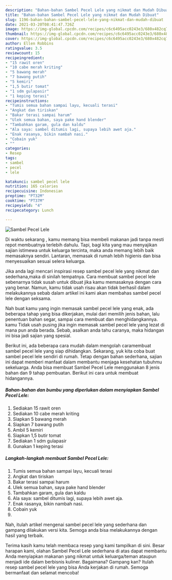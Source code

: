 ```yaml
---
description: "Bahan-bahan Sambel Pecel Lele yang nikmat dan Mudah Dibuat"
title: "Bahan-bahan Sambel Pecel Lele yang nikmat dan Mudah Dibuat"
slug: 1196-bahan-bahan-sambel-pecel-lele-yang-nikmat-dan-mudah-dibuat
date: 2021-03-20T08:41:47.726Z
image: https://img-global.cpcdn.com/recipes/c6c6495acc0243e3/680x482cq70/sambel-pecel-lele-foto-resep-utama.jpg
thumbnail: https://img-global.cpcdn.com/recipes/c6c6495acc0243e3/680x482cq70/sambel-pecel-lele-foto-resep-utama.jpg
cover: https://img-global.cpcdn.com/recipes/c6c6495acc0243e3/680x482cq70/sambel-pecel-lele-foto-resep-utama.jpg
author: Ellen Robbins
ratingvalue: 3.5
reviewcount: 15
recipeingredient:
- "15 rawit oren"
- "10 cabe merah kriting"
- "5 bawang merah"
- "7 bawang putih"
- "5 kemiri"
- "1,5 butir tomat"
- "1 sdm gulapasir"
- "1 keping terasi"
recipeinstructions:
- "Tumis semua bahan sampai layu, kecuali terasi"
- "Angkat dan tiriskan"
- "Bakar terasi sampai harum"
- "Ulek semua bahan, saya pake hand blender"
- "Tambahkan garam, gula dan kaldu"
- "Ala saya: sambel ditumis lagi, supaya lebih awet aja."
- "Enak rasanya, bikin nambah nasi."
- "Cobain yuk"
- ""
categories:
- Resep
tags:
- sambel
- pecel
- lele

katakunci: sambel pecel lele 
nutrition: 165 calories
recipecuisine: Indonesian
preptime: "PT32M"
cooktime: "PT37M"
recipeyield: "4"
recipecategory: Lunch

---
```



![Sambel Pecel Lele](https://img-global.cpcdn.com/recipes/c6c6495acc0243e3/680x482cq70/sambel-pecel-lele-foto-resep-utama.jpg)

Di waktu  sekarang , kamu memang bisa membeli makanan jadi tanpa mesti repot membuatnya terlebih dahulu. Tapi, bagi kita yang mau menyajikan sajian istimewa untuk keluarga tercinta, maka anda memang lebih baik memasaknya sendiri. Lantaran, memasak di rumah lebih higienis dan bisa menyesuaikan sesuai selera keluarga.

Jika anda lagi mencari inspirasi resep sambel pecel lele yang nikmat dan sederhana,maka di sinilah tempatnya. Cara membuat sambel pecel lele  sebenarnya tidak susah untuk dibuat jika kamu memasaknya dengan cara yang benar. Namun, kamu tidak usah risau akan tidak berhasil dalam melakukannya 
sebab dalam artikel ini kami akan membahas sambel pecel lele dengan seksama.  



Nah buat kamu yang ingin memasak sambel pecel lele yang enak, ada beberapa tahap yang bisa dikerjakan, mulai dari memilih jenis bahan, lalu penentuan bahan segar, sampai cara membuat dan menghidangkannya. kamu Tidak usah pusing jika ingin memasak sambel pecel lele yang lezat di mana pun anda berada. Sebab, asalkan anda  tahu caranya, maka hidangan ini bisa jadi sajian yang spesial.

Berikut ini, ada beberapa cara mudah dalam mengolah caramembuat sambel pecel lele yang siap dihidangkan. Sekarang, yuk kita coba buat sambel pecel lele sendiri di rumah. Tetap dengan bahan sederhana, sajian ini dapat memberi manfaat dalam membantu menjaga kesehatan tubuhmu sekeluarga. Anda bisa membuat Sambel Pecel Lele menggunakan 8 jenis bahan dan 9 tahap pembuatan. Berikut ini cara untuk membuat hidangannya.

<!--inarticleads1-->

##### Bahan-bahan dan bumbu yang diperlukan dalam menyiapkan Sambel Pecel Lele:

1. Sediakan 15 rawit oren
1. Sediakan 10 cabe merah kriting
1. Siapkan 5 bawang merah
1. Siapkan 7 bawang putih
1. Ambil 5 kemiri
1. Siapkan 1,5 butir tomat
1. Sediakan 1 sdm gulapasir
1. Gunakan 1 keping terasi




<!--inarticleads2-->

##### Langkah-langkah membuat Sambel Pecel Lele:

1. Tumis semua bahan sampai layu, kecuali terasi
1. Angkat dan tiriskan
1. Bakar terasi sampai harum
1. Ulek semua bahan, saya pake hand blender
1. Tambahkan garam, gula dan kaldu
1. Ala saya: sambel ditumis lagi, supaya lebih awet aja.
1. Enak rasanya, bikin nambah nasi.
1. Cobain yuk
1. 




Nah, itulah artikel mengenai  sambel pecel lele  yang sederhana dan gampang dilakukan versi kita. Semoga anda bisa melakukannya dengan hasil yang terbaik. 

Terima kasih kamu telah membaca resep yang kami tampilkan di sini. Besar harapan kami, olahan  Sambel Pecel Lele sederhana di atas dapat membantu Anda menyiapkan makanan yang nikmat untuk keluarga/teman ataupun menjadi ide dalam berbisnis kuliner. Bagaimana? Gampang kan? Itulah resep sambel pecel lele yang bisa Anda kerjakan di rumah. Semoga bermanfaat dan selamat mencoba!

